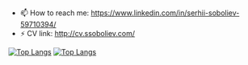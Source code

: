 
- 📫 How to reach me: https://www.linkedin.com/in/serhii-soboliev-59710394/
- ⚡ CV link: http://cv.ssoboliev.com/

[![Top Langs](https://github-readme-stats.vercel.app/api/top-langs/?username=serhii-soboliev)](https://github.com/serhii-soboliev/github-readme-stats)
[![Top Langs](https://github-readme-stats.vercel.app/api/top-langs/?username=serhii-soboliev&langs_count=10&layout=compact)](https://github.com/serhii-soboliev/github-readme-stats)

